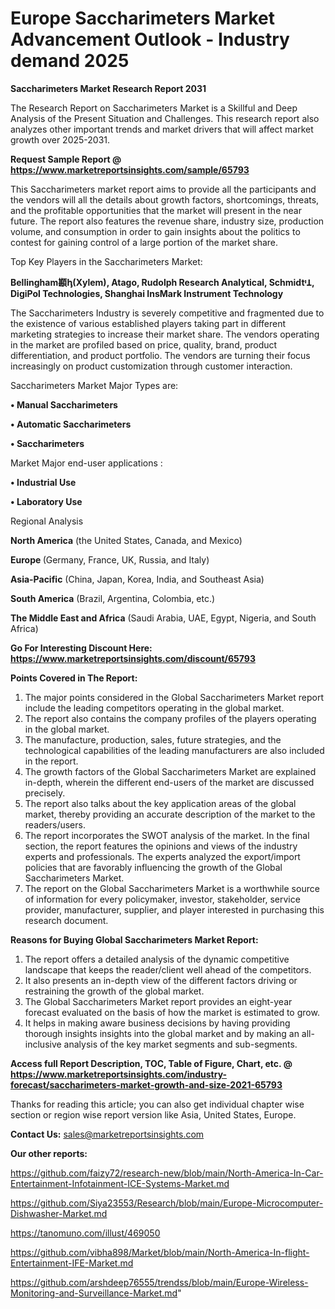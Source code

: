 # Europe Saccharimeters Market Advancement Outlook - Industry demand 2025

<strong>Saccharimeters Market Research Report 2031</strong>

The Research Report on Saccharimeters Market is a Skillful and Deep Analysis of the Present Situation and Challenges. This research report also analyzes other important trends and market drivers that will affect market growth over 2025-2031.

<strong>Request Sample Report @ <a href=https://www.marketreportsinsights.com/sample/65793>https://www.marketreportsinsights.com/sample/65793</a></strong>

This Saccharimeters market report aims to provide all the participants and the vendors will all the details about growth factors, shortcomings, threats, and the profitable opportunities that the market will present in the near future. The report also features the revenue share, industry size, production volume, and consumption in order to gain insights about the politics to contest for gaining control of a large portion of the market share.

Top Key Players in the Saccharimeters Market:

<strong>Bellingham䫖ꞕ(Xylem), Atago, Rudolph Research Analytical, SchmidtᶧꞱ, DigiPol Technologies, Shanghai InsMark Instrument Technology</strong>

The Saccharimeters Industry is severely competitive and fragmented due to the existence of various established players taking part in different marketing strategies to increase their market share. The vendors operating in the market are profiled based on price, quality, brand, product differentiation, and product portfolio. The vendors are turning their focus increasingly on product customization through customer interaction.

Saccharimeters Market Major Types are:

<strong>• Manual Saccharimeters

• Automatic Saccharimeters

• Saccharimeters</strong>

Market Major end-user applications :

<strong>• Industrial Use

• Laboratory Use</strong>

Regional Analysis

</u><strong><b>North America</b></strong> (the United States, Canada, and Mexico)

<strong><b>Europe </b></strong>(Germany, France, UK, Russia, and Italy)

<strong><b>Asia-Pacific</b></strong> (China, Japan, Korea, India, and Southeast Asia)

<strong><b>South America</b></strong> (Brazil, Argentina, Colombia, etc.)

<strong><b>The Middle East and Africa</b></strong> (Saudi Arabia, UAE, Egypt, Nigeria, and South Africa)

<strong>Go For Interesting Discount Here: <a href=https://www.marketreportsinsights.com/discount/65793>https://www.marketreportsinsights.com/discount/65793</a></strong>

<strong>Points Covered in The Report:</strong>
<ol>
  <li>The major points considered in the Global Saccharimeters Market report include the leading competitors operating in the global market.</li>
  <li>The report also contains the company profiles of the players operating in the global market.</li>
  <li>The manufacture, production, sales, future strategies, and the technological capabilities of the leading manufacturers are also included in the report.</li>
  <li>The growth factors of the Global Saccharimeters Market are explained in-depth, wherein the different end-users of the market are discussed precisely.</li>
  <li>The report also talks about the key application areas of the global market, thereby providing an accurate description of the market to the readers/users.</li>
  <li>The report incorporates the SWOT analysis of the market. In the final section, the report features the opinions and views of the industry experts and professionals. The experts analyzed the export/import policies that are favorably influencing the growth of the Global Saccharimeters Market.</li>
  <li>The report on the Global Saccharimeters Market is a worthwhile source of information for every policymaker, investor, stakeholder, service provider, manufacturer, supplier, and player interested in purchasing this research document.</li>
</ol>
<strong>Reasons for Buying Global Saccharimeters Market Report:</strong>

<ol>
  <li>The report offers a detailed analysis of the dynamic competitive landscape that keeps the reader/client well ahead of the competitors.</li>
  <li>It also presents an in-depth view of the different factors driving or restraining the growth of the global market.</li>
  <li>The Global Saccharimeters Market report provides an eight-year forecast evaluated on the basis of how the market is estimated to grow.</li>
  <li>It helps in making aware business decisions by having providing thorough insights insights into the global market and by making an all-inclusive analysis of the key market segments and sub-segments.</li>
</ol>
<strong>Access full Report Description, TOC, Table of Figure, Chart, etc. @ <a href=https://www.marketreportsinsights.com/industry-forecast/saccharimeters-market-growth-and-size-2021-65793>https://www.marketreportsinsights.com/industry-forecast/saccharimeters-market-growth-and-size-2021-65793</a></strong>


Thanks for reading this article; you can also get individual chapter wise section or region wise report version like Asia, United States, Europe.

<strong>Contact Us:</strong>
sales@marketreportsinsights.com

<strong>Our other reports:</strong>

<a href=https://github.com/faizy72/research-new/blob/main/North-America-In-Car-Entertainment-Infotainment-ICE-Systems-Market.md>https://github.com/faizy72/research-new/blob/main/North-America-In-Car-Entertainment-Infotainment-ICE-Systems-Market.md</a>

<a href=https://github.com/Siya23553/Research/blob/main/Europe-Microcomputer-Dishwasher-Market.md>https://github.com/Siya23553/Research/blob/main/Europe-Microcomputer-Dishwasher-Market.md</a>

<a href=https://tanomuno.com/illust/469050>https://tanomuno.com/illust/469050</a>

<a href=https://github.com/vibha898/Market/blob/main/North-America-In-flight-Entertainment-IFE-Market.md>https://github.com/vibha898/Market/blob/main/North-America-In-flight-Entertainment-IFE-Market.md</a>

<a href=https://github.com/arshdeep76555/trendss/blob/main/Europe-Wireless-Monitoring-and-Surveillance-Market.md>https://github.com/arshdeep76555/trendss/blob/main/Europe-Wireless-Monitoring-and-Surveillance-Market.md</a>"

